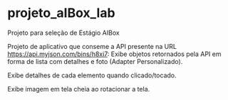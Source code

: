 # projeto_aIBox_lab
Projeto para seleção de Estágio AIBox

Projeto de aplicativo que conseme a API presente na URL
https://api.myjson.com/bins/h8xi7​:
Exibe objetos retornados pela API em forma de lista com detalhes e foto (Adapter Personalizado).

Exibe detalhes de cada elemento quando clicado/tocado.

Exibe imagem em tela cheia ao rotacionar a tela.
